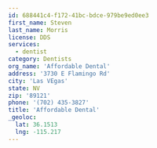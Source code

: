```yaml
---
id: 688441c4-f172-41bc-bdce-979be9ed0ee3
first_name: Steven
last_name: Morris
license: DDS
services:
  - dentist
category: Dentists
org_name: 'Affordable Dental'
address: '3730 E Flamingo Rd'
city: 'Las VEgas'
state: NV
zip: '89121'
phone: '(702) 435-3827'
title: 'Affordable Dental'
_geoloc:
  lat: 36.1513
  lng: -115.217
---
```

